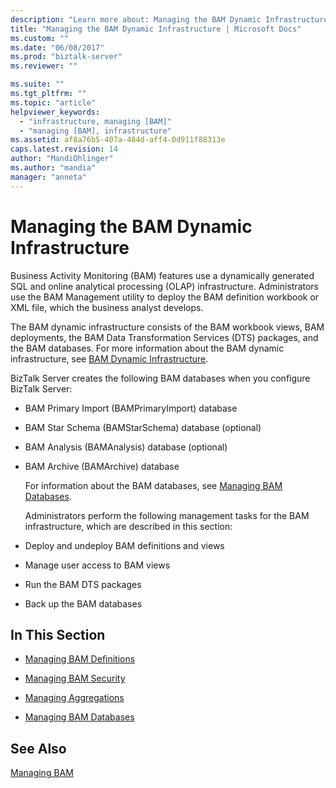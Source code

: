 ```yaml
---
description: "Learn more about: Managing the BAM Dynamic Infrastructure"
title: "Managing the BAM Dynamic Infrastructure | Microsoft Docs"
ms.custom: ""
ms.date: "06/08/2017"
ms.prod: "biztalk-server"
ms.reviewer: ""

ms.suite: ""
ms.tgt_pltfrm: ""
ms.topic: "article"
helpviewer_keywords: 
  - "infrastructure, managing [BAM]"
  - "managing [BAM], infrastructure"
ms.assetid: af8a76b5-407a-484d-aff4-0d911f88313e
caps.latest.revision: 14
author: "MandiOhlinger"
ms.author: "mandia"
manager: "anneta"
---
```

# Managing the BAM Dynamic Infrastructure
Business Activity Monitoring (BAM) features use a dynamically generated SQL and online analytical processing (OLAP) infrastructure. Administrators use the BAM Management utility to deploy the BAM definition workbook or XML file, which the business analyst develops.  
  
 The BAM dynamic infrastructure consists of the BAM workbook views, BAM deployments, the BAM Data Transformation Services (DTS) packages, and the BAM databases. For more information about the BAM dynamic infrastructure, see [BAM Dynamic Infrastructure](../core/bam-dynamic-infrastructure.md).  
  
 BizTalk Server creates the following BAM databases when you configure BizTalk Server:  
  
- BAM Primary Import (BAMPrimaryImport) database  
  
- BAM Star Schema (BAMStarSchema) database (optional)  
  
- BAM Analysis (BAMAnalysis) database (optional)  
  
- BAM Archive (BAMArchive) database  
  
  For information about the BAM databases, see [Managing BAM Databases](../core/managing-bam-databases.md).  
  
  Administrators perform the following management tasks for the BAM infrastructure, which are described in this section:  
  
- Deploy and undeploy BAM definitions and views  
  
- Manage user access to BAM views  
  
- Run the BAM DTS packages  
  
- Back up the BAM databases  
  
## In This Section  
  
-   [Managing BAM Definitions](../core/managing-bam-definitions.md)
  
-   [Managing BAM Security](../core/managing-bam-security.md)  
  
-   [Managing Aggregations](../core/managing-aggregations.md) 
  
-   [Managing BAM Databases](../core/managing-bam-databases.md)
  
## See Also  
 [Managing BAM](../core/managing-bam.md)
